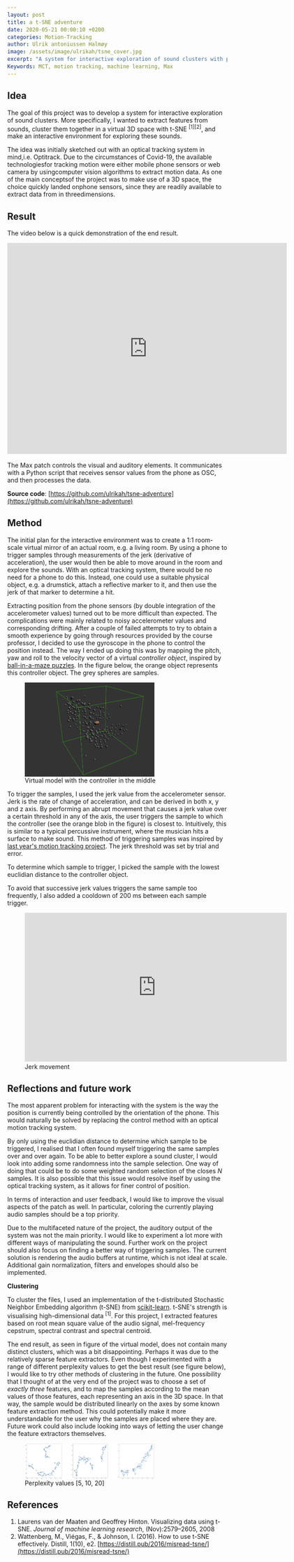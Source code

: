 ```yaml
---
layout: post
title: a t-SNE adventure
date: 2020-05-21 00:00:10 +0200
categories: Motion-Tracking
author: Ulrik antoniussen Halmøy
image: /assets/image/ulrikah/tsne_cover.jpg
excerpt: "A system for interactive exploration of sound clusters with phone sensors"
Keywords: MCT, motion tracking, machine learning, Max 
--- 
```


## Idea

The goal of this project was to develop a system for interactive exploration of sound clusters. More specifically, I wanted to extract features from sounds, cluster them together in a virtual 3D space with t-SNE <sup>[1][2]</sup>, and make an interactive environment for exploring these sounds.

The idea was initially sketched out with an optical tracking system in mind,i.e. Optitrack. Due to the circumstances of Covid-19, the available technologiesfor tracking motion were either mobile phone sensors or web camera by usingcomputer vision algorithms to extract motion data. As one of the main conceptsof the project was to make use of a 3D space, the choice quickly landed onphone sensors, since they are readily available to extract data from in threedimensions.

## Result

The video below is a quick demonstration of the end result.

<iframe src="https://player.vimeo.com/video/418516597" width="640" height="482" frameborder="0" allow="autoplay; fullscreen" allowfullscreen>
</iframe>

The Max patch controls the visual and auditory elements. It communicates with a Python script that receives sensor values from the phone as OSC, and then processes the data.

**Source code**: [https://github.com/ulrikah/tsne-adventure](https://github.com/ulrikah/tsne-adventure)

## Method

The initial plan for the interactive environment was to create a 1:1 room-scale virtual mirror of an actual room, e.g. a living room. By using a phone to trigger samples through measurements of the jerk (derivative of acceleration), the user would then be able to move around in the room and explore the sounds. With an optical tracking system, there would be no need for a phone to do this. Instead, one could use a suitable physical object, e.g. a drumstick, attach a reflective marker to it, and then use the jerk of that marker to determine a hit. 

Extracting position from the phone sensors (by double integration of the accelerometer values) turned out to be more difficult than expected. The complications were mainly related to noisy accelerometer values and corresponding drifting. After a couple of failed attempts to try to obtain a smooth experience by going through resources provided by the course professor, I decided to use the gyroscope in the phone to control the position instead. The way I ended up doing this was by mapping the pitch, yaw and roll to the velocity vector of a virtual *controller object*, inspired by [ball-in-a-maze puzzles](https://en.wikipedia.org/wiki/Ball-in-a-maze_puzzle). In the figure below, the orange object represents this controller object. The grey spheres are samples.

<figure>
    <img src="/assets/image/ulrikah/tsne_cover.jpg" width="70%" align="center" />
    <figcaption>Virtual model with the controller in the middle</figcaption>
</figure>

To trigger the samples, I used the jerk value from the accelerometer sensor. Jerk is the rate of change of acceleration, and can be derived in both x, y and z axis. By performing an abrupt movement that causes a jerk value over a certain threshold in any of the axis, the user triggers the sample to which the controller (see the orange blob in the figure) is closest to. Intuitively, this is similar to a typical percussive instrument, where the musician hits a surface to make sound. This method of triggering samples was inspired by [last year's motion tracking project](https://mct-master.github.io/motion-tracking/2019/04/24/How-music-related-motion-tracking-can-sound.html). The jerk threshold was set by trial and error.

To determine which sample to trigger, I picked the sample with the lowest euclidian distance to the controller object.

To avoid that successive jerk values triggers the same sample too frequently, I also added a cooldown of 200 ms between each sample trigger.

<figure>
  <iframe src="https://drive.google.com/file/d/1Rr27mY5PxZa5s01Ib1_nuVA3ez9bAUIS/preview" height="340px" width="600px" frameborder="0">
  </iframe>
  <figcaption>Jerk movement</figcaption>
</figure>

## Reflections and future work

The most apparent problem for interacting with the system is the way the position is currently being controlled by the orientation of the phone. This would naturally be solved by replacing the control method with an optical motion tracking system.

By only using the euclidian distance to determine which sample to be triggered, I realised that I often found myself triggering the same samples over and over again. To be able to better explore a sound cluster, I would look into adding some randomness into the sample selection. One way of doing that could be to do some weighted random selection of the closes *N* samples. It is also possible that this issue would resolve itself by using the optical tracking system, as it allows for finer control of position.

In terms of interaction and user feedback, I would like to improve the visual aspects of the patch as well. In particular, coloring the currently playing audio samples should be a top priority.

Due to the multifaceted nature of the project, the auditory output of the system was not the main priority. I would like to experiment a lot more with different ways of manipulating the sound. Further work on the project should also focus on finding a better way of triggering samples. The current solution is rendering the audio buffers at runtime, which is not ideal at scale. Additional gain normalization, filters and envelopes should also be implemented.

**Clustering**

To cluster the files, I used an implementation of the t-distributed Stochastic Neighbor Embedding algorithm (t-SNE) from [scikit-learn](https://scikit-learn.org/stable/modules/generated/sklearn.manifold.TSNE.html). t-SNE's strength is visualising high-dimensional data <sup>[1]</sup>. For this project, I extracted features based on root mean square value of the audio signal, mel-frequency cepstrum, spectral contrast and spectral centroid. 

The end result, as seen in figure of the virtual model, does not contain many distinct clusters, which was a bit disappointing. Perhaps it was due to the relatively sparse feature extractors. Even though I experimented with a range of different perplexity values to get the best result (see figure below), I would like to try other methods of clustering in the future. One possibility that I thought of at the very end of the project was to choose a set of *exactly three* features, and to map the samples according to the mean values of those features, each representing an axis in the 3D space. In that way, the sample would be distributed linearly on the axes by some known feature extraction method. This could potentially make it more understandable for the user why the samples are placed where they are. Future work could also include looking into ways of letting the user change the feature extractors themselves.

<figure>
    <img src="/assets/image/ulrikah/tsne_perplexity.png" width="70%" align="center" />
    <figcaption>Perplexity values [5, 10, 20]</figcaption>
</figure>

## References

1. Laurens van der Maaten and Geoffrey Hinton. Visualizing data using t-SNE. *Journal of machine learning research*, (Nov):2579–2605, 2008
2. Wattenberg, M., Viégas, F., & Johnson, I. (2016). How to use t-SNE effectively. Distill, 1(10), e2. [https://distill.pub/2016/misread-tsne/](https://distill.pub/2016/misread-tsne/)